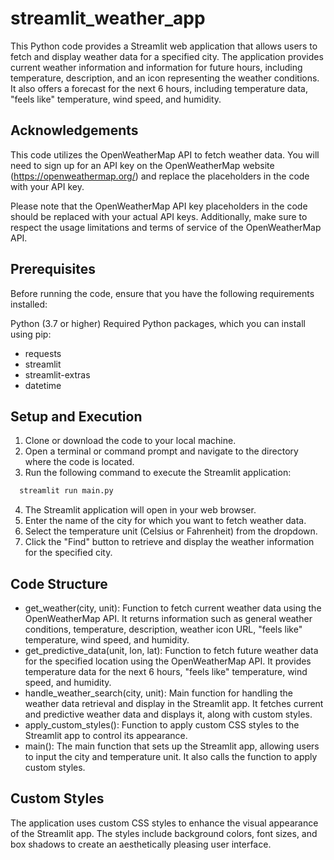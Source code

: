 # streamlit_weather_app

This Python code provides a Streamlit web application that allows users to fetch and display weather data for a specified city. The application provides current weather information and information for future hours, including temperature, description, and an icon representing the weather conditions. It also offers a forecast for the next 6 hours, including temperature data, "feels like" temperature, wind speed, and humidity.


## Acknowledgements
This code utilizes the OpenWeatherMap API to fetch weather data. You will need to sign up for an API key on the OpenWeatherMap website (https://openweathermap.org/) and replace the placeholders in the code with your API key.

Please note that the OpenWeatherMap API key placeholders in the code should be replaced with your actual API keys. Additionally, make sure to respect the usage limitations and terms of service of the OpenWeatherMap API.

## Prerequisites
Before running the code, ensure that you have the following requirements installed:

Python (3.7 or higher)
Required Python packages, which you can install using pip:
 - requests
 - streamlit
 - streamlit-extras
 - datetime

## Setup and Execution
1. Clone or download the code to your local machine.
2. Open a terminal or command prompt and navigate to the directory where the code is located.
3. Run the following command to execute the Streamlit application:
```bash
  streamlit run main.py
```
4. The Streamlit application will open in your web browser.
5. Enter the name of the city for which you want to fetch weather data.
6. Select the temperature unit (Celsius or Fahrenheit) from the dropdown.
7. Click the "Find" button to retrieve and display the weather information for the specified city.

## Code Structure
 - get_weather(city, unit): Function to fetch current weather data using the OpenWeatherMap API. It returns information such as general weather conditions, temperature, description, weather icon URL, "feels like" temperature, wind speed, and humidity.
 - get_predictive_data(unit, lon, lat): Function to fetch future weather data for the specified location using the OpenWeatherMap API. It provides temperature data for the next 6 hours, "feels like" temperature, wind speed, and humidity.
 - handle_weather_search(city, unit): Main function for handling the weather data retrieval and display in the Streamlit app. It fetches current and predictive weather data and displays it, along with custom styles.
 - apply_custom_styles(): Function to apply custom CSS styles to the Streamlit app to control its appearance.
 - main(): The main function that sets up the Streamlit app, allowing users to input the city and temperature unit. It also calls the function to apply custom styles.

## Custom Styles
The application uses custom CSS styles to enhance the visual appearance of the Streamlit app. The styles include background colors, font sizes, and box shadows to create an aesthetically pleasing user interface.
